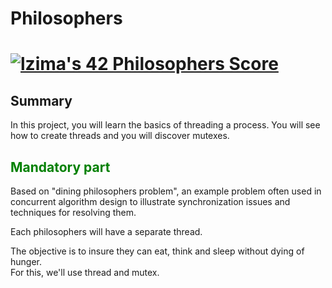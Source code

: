 # <h1>Philosophers</h1>
# [![lzima's 42 Philosophers Score](https://badge42.vercel.app/api/v2/cl1nk4f8f004009lb75fyii0c/project/2596490)](https://github.com/JaeSeoKim/badge42)
<h2>Summary</h2>
<p>
  In this project, you will learn the basics of threading a process.
  You will see how to create threads and you will discover mutexes.
</p>

<h2><font color="green">Mandatory part</font></h2>

<p>
  Based on "dining philosophers problem", an example problem often used 
  in concurrent algorithm design to illustrate synchronization issues 
  and techniques for resolving them.<br>

  Each philosophers will have a separate thread.<br>

  The objective is to insure they can eat, think and sleep without dying of hunger.<br>
  For this, we'll use thread and mutex.<br>

</p>



[//]: # (  <h2>Result</h2>)

[//]: # (  <p align="center">)

[//]: # (  <a href="https://github.com/JaeSeoKim/badge42"><img src="https://badge42.vercel.app/api/v2/cl2668aqb008909jp0ecnecpa/project/2563040" alt="lduboulo's 42 Philosophers Score" /></a>)

[//]: # (  </p>)

